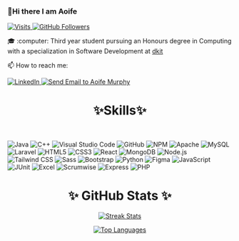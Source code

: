 ### 👋Hi there I am Aoife

 <a href="https://visitor-badge.laobi.icu/badge?page_id=AoifeMurphy02.visitor-badge&title=Visits">
    <img src="https://visitor-badge.laobi.icu/badge?page_id=AoifeMurphy02.visitor-badge&title=Visits" alt="Visits"/>
  </a>
  <a href="https://github.com/AoifeMurphy02">
    <img src="https://img.shields.io/github/followers/AoifeMurphy02?label=Followers&style=social" alt="GitHub Followers">
</a>

<p>🎓 :computer: Third year student pursuing an Honours degree in Computing with a specialization in Software Development at <a href="https://www.dkit.ie/courses/school-of-informatics-and-creative-arts/visual-and-human-centred-computing/bsc-(hons)-in-computing-in-software-development.html">dkit</a></p>
<p >
  <p>📫 How to reach me:</p>
  <a href="https://www.linkedin.com/in/aoifemurphy02" target="_blank">
    <img src="https://img.shields.io/badge/LinkedIn-0077B5?style=for-the-badge&logo=linkedin&logoColor=white" alt="LinkedIn"/>
  </a>
 <a href="mailto:aoifemurphy2019@gmail.com">
    <img src="https://img.shields.io/badge/Email-aoifemurphy2019%40gmail.com-brightgreen?style=for-the-badge&logo=gmail&logoColor=white" alt="Send Email to Aoife Murphy">
</a>

</p>
<p>
  
<h1 align="center">✨Skills✨</h1>
  <br/>
  <div>

 
![Java](https://img.shields.io/badge/-Java-007396?style=flat-square&logo=java&logoColor=white)
![C++](https://img.shields.io/badge/-C++-00599C?style=flat-square&logo=cplusplus&logoColor=white)
![Visual Studio Code](https://img.shields.io/badge/-Visual%20Studio%20Code-23A9F2?style=flat-square&logo=Visual%20Studio%20Code&logoColor=white)
![GitHub](https://img.shields.io/badge/-Github-181717?style=flat-square&logo=GitHub&logoColor=white)
![NPM](https://img.shields.io/badge/-NPM-CB3837?style=flat-square&logo=NPM&logoColor=white)
![Apache](https://img.shields.io/badge/-Apache-D22128?style=flat-square&logo=Apache&logoColor=white)
![MySQL](https://img.shields.io/badge/-MySQL-F29111?style=flat-square&logo=MySQL&logoColor=white)
![Laravel](https://img.shields.io/badge/-Laravel-F55247?style=flat-square&logo=Laravel&logoColor=white)
![HTML5](https://img.shields.io/badge/-HTML5-E34F26?style=flat-square&logo=HTML5&logoColor=white)
![CSS3](https://img.shields.io/badge/-CSS3-1572B6?style=flat-square&logo=CSS3&logoColor=white)
![React](https://img.shields.io/badge/-React-61DAFB?style=flat-square&logo=react&logoColor=black)
![MongoDB](https://img.shields.io/badge/-MongoDB-47A248?style=flat-square&logo=mongodb&logoColor=white)
![Node.js](https://img.shields.io/badge/-Node.js-339933?style=flat-square&logo=node.js&logoColor=white)
![Tailwind CSS](https://img.shields.io/badge/-Tailwind%20CSS-06B6D4?style=flat-square&logo=tailwind-css&logoColor=white)
![Sass](https://img.shields.io/badge/-Sass-CC6699?style=flat-square&logo=sass&logoColor=white)
![Bootstrap](https://img.shields.io/badge/-Bootstrap-7952B3?style=flat-square&logo=bootstrap&logoColor=white)
![Python](https://img.shields.io/badge/-Python-3776AB?style=flat-square&logo=python&logoColor=white)
![Figma](https://img.shields.io/badge/-Figma-F24E1E?style=flat-square&logo=figma&logoColor=white)
![JavaScript](https://img.shields.io/badge/-JavaScript-F7DF1E?style=flat-square&logo=javascript&logoColor=black)
![JUnit](https://img.shields.io/badge/-JUnit-25A162?style=flat-square&logo=junit5&logoColor=white)
![Excel](https://img.shields.io/badge/-Excel-217346?style=flat-square&logo=microsoft-excel&logoColor=white)
![Scrumwise](https://img.shields.io/badge/-Scrumwise-00A9E0?style=flat-square&logo=scrumwise&logoColor=white)
![Express](https://img.shields.io/badge/-Express-000000?style=flat-square&logo=express&logoColor=white)
![PHP](https://img.shields.io/badge/-PHP-777BB4?style=flat-square&logo=php&logoColor=white)


</div>

<div align="center">


<h1 align="center">✨ GitHub Stats ✨</h1>

[![Streak Stats](https://github-readme-streak-stats.herokuapp.com/?user=AoifeMurphy02&stroke=000000&background=ffffff&ring=ff69b4&fire=ff69b4&currStreakNum=ff69b4&currStreakLabel=ff69b4&sideNums=ff69b4&sideLabels=ff69b4&dates=ff69b4&hide_border=true)](http://www.github.com/AoifeMurphy02)

[![Top Languages](https://github-readme-stats.vercel.app/api/top-langs/?username=AoifeMurphy02&langs_count=10&title_color=ff69b4&text_color=ff1493&icon_color=ff69b4&bg_color=ffffff&hide_border=true&locale=en&custom_title=Top%20Languages&count_private=true)](https://github.com/AoifeMurphy02)


</div>
<!--
**AoifeMurphy02/AoifeMurphy02** is a ✨ _special_ ✨ repository because its `README.md` (this file) appears on your GitHub profile.

Here are some ideas to get you started:

- 🔭 I’m currently working on ...
- 🌱 I’m currently learning ...
- 👯 I’m looking to collaborate on ...
- 🤔 I’m looking for help with ...
- 💬 Ask me about ...
- 📫 How to reach me: ...
- 😄 Pronouns: ...
- ⚡ Fun fact: ...
-->
